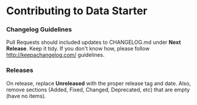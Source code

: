 # Contributing to Data Starter

### Changelog Guidelines

Pull Requests should included updates to CHANGELOG.md under **Next Release**. Keep it tidy. If you don't know how, please follow http://keepachangelog.com/ guidelines.

### Releases

On release, replace **Unreleased** with the proper release tag and date. Also, remove sections (Added, Fixed, Changed, Deprecated, etc) that are empty (have no items).
